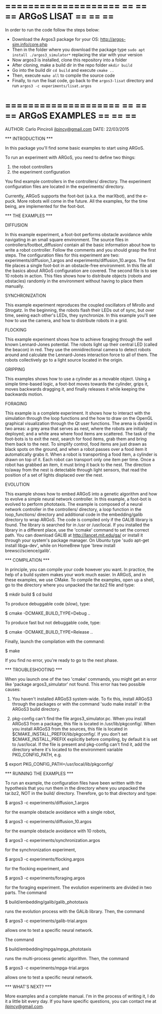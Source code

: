 ====================
==                ==
==  ARGoS LISAT   ==
==                ==
====================

In order to run the code follow the steps below:  

- Download the Argos3 package for your OS: http://argos-sim.info/core.php  
- Then in the folder where you download the package type ```sudo apt install ./argos3_simulator*``` replacing the star with your version  
- Now argos3 is installed, clone this repository into a folder  
- After cloning, make a build dir in the repo folder ```mkdir build```  
- Go into the build dir ```cd build``` and execute ```cmake ..```
- Then, execute ```make all``` to compile the source code  
- Finally, to run the lisat code, go back to the ```argos3-lisat``` directory and run ```argos3 -c experiments/lisat.argos```  




====================
==                ==
== ARGoS EXAMPLES ==
==                ==
====================

AUTHOR: Carlo Pinciroli <ilpincy@gmail.com>
DATE: 22/03/2015



*** INTRODUCTION ***

In this package you'll find some basic examples to start using ARGoS.

To run an experiment with ARGoS, you need to define two things:
1. the robot controllers
2. the experiment configuration

You find example controllers in the controllers/ directory. The
experiment configuration files are located in the experiments/
directory.

Currently, ARGoS supports the foot-bot (a.k.a. the marXbot), and the
e-puck. More robots will come in the future. All the examples, for the
time being, are implemented for the foot-bot.



*** THE EXAMPLES ***

DIFFUSION

In this example experiment, a foot-bot performs obstacle avoidance
while navigating in an small square environment.
The source files in controllers/footbot_diffusion/ contain all the
basic information about how to write a robot controller. Follow the
comments and you should grasp the first steps. The configuration files
for this experiment are two: experiments/diffusion_1.argos and
experiments/diffusion_10.argos. The first file places a single
foot-bot in an obstacle-free environment. In this file all the basics
about ARGoS configuration are covered. The second file is to see 10
robots in action. This files shows how to distribute objects (robots
and obstacles) randomly in the environment without having to place
them manually.

SYNCHRONIZATION

This example experiment reproduces the coupled oscillators of Mirollo
and Strogatz. In the beginning, the robots flash their LEDs out of
sync, but over time, seeing each other's LEDs, they synchronize.  In
this example you'll see how to use the camera, and how to distribute
robots in a grid.

FLOCKING

This example experiment shows how to achieve foraging through the well
known Lennard-Jones potential.  The robots light up their central LED
(called the beacon) in red. They use the omnidirectional camera to
detect robots around and calculate the Lennard-Jones interaction force
to all of them. The robots collectively go to a light source located
in the origin.

GRIPPING

This examples shows how to use a cylinder as a movable object. Using a
simple time-based logic, a foot-bot moves towards the cylinder, grips
it, moves backwards dragging it, and finally releases it while keeping
the backwards motion.

FORAGING

This example is a complete experiment. It shows how to interact with
the simulation through the loop functions and the how to draw on the
OpenGL graphical visualization through the Qt user functions. The
arena is divided in two areas: a grey area that serves as nest, where
the robots are initially deployed; and a white area where food items
are scattered. The task of the foot-bots is to exit the nest, search
for food items, grab them and bring them back to the nest. To simplify
control, food items are just drawn as black spots on the ground, and
when a robot passes over a food item it automatically grabs it. When a
robot is transporting a food item, a cylinder is drawn on top of
it. Each robot can transport only one item per time. Once a robot has
grabbed an item, it must bring it back to the nest. The direction
to/away from the nest is detectable through light sensors, that read
the position of a set of lights displaced over the nest.

EVOLUTION

This example shows how to embed ARGoS into a genetic algorithm and how
to evolve a simple neural network controller. In this example, a
foot-bot is evolved to perform phototaxis. The example is composed of
a neural network controller in the controllers/ directory, a loop
function in the loop_functions/ directory and additional code in the
embedding/galib directory to wrap ARGoS.  The code is compiled only if
the GALIB library is found. The library is searched for in /usr or
/usr/local. If you installed the library in a different place, use the
'ccmake' command to set the correct path. You can download GALIB at
http://lancet.mit.edu/ga/ or install it through your system's package
manager. On Ubuntu type 'sudo apt-get install libga-dev', while on
HomeBrew type 'brew install brewsci/science/galib'.



*** COMPILATION ***

In principle, you can compile your code however you want. In practice,
the help of a build system makes your work much easier. In ARGoS, and
in these examples, we use CMake. To compile the examples, open up a
shell, go to the directory where you unpacked the tar.bz2 file and
type:

$ mkdir build
$ cd build

To produce debuggable code (slow), type:

$ cmake -DCMAKE_BUILD_TYPE=Debug ..

To produce fast but not debuggable code, type:

$ cmake -DCMAKE_BUILD_TYPE=Release ..

Finally, launch the compilation with the command:

$ make

If you find no error, you're ready to go to the next phase.



*** TROUBLESHOOTING ***

When you launch one of the two 'cmake' commands, you might get an
error like 'package argos3_simulator' not found. This error has two
possible causes:

1. You haven't installed ARGoS3 system-wide. To fix this, install
   ARGoS3 through the packages or with the command 'sudo make install'
   in the ARGoS3 build directory.

2. pkg-config can't find the file argos3_simulator.pc. When you
   install ARGoS3 from a package, this file is located in
   /usr/lib/pkgconfig/. When you install ARGoS3 from the sources, this
   file is located in $CMAKE_INSTALL_PREFIX/lib/pkgconfig/. If you
   don't set $CMAKE_INSTALL_PREFIX explicitly before compiling, by
   default it is set to /usr/local.  If the file is present and
   pkg-config can't find it, add the directory where it's located to
   the environment variable PKG_CONFIG_PATH, e.g.

$ export PKG_CONFIG_PATH=/usr/local/lib/pkgconfig/



*** RUNNING THE EXAMPLES ***

To run an example, the configuration files have been written with the
hypothesis that you run them in the directory where you unpacked the
tar.bz2, NOT in the build/ directory. Therefore, go to that directory
and type:

$ argos3 -c experiments/diffusion_1.argos

for the example obstacle avoidance with a single robot, 

$ argos3 -c experiments/diffusion_10.argos

for the example obstacle avoidance with 10 robots,

$ argos3 -c experiments/synchronization.argos

for the synchronization experiment,

$ argos3 -c experiments/flocking.argos

for the flocking experiment, and

$ argos3 -c experiments/foraging.argos

for the foraging experiment.
The evolution experiments are divided in two parts. The
command

$ build/embedding/galib/galib_phototaxis

runs the evolution process with the GALib library. Then, the command

$ argos3 -c experiments/galib-trial.argos

allows one to test a specific neural network.

The command

$ build/embedding/mpga/mpga_phototaxis

runs the multi-process genetic algorithm. Then, the command

$ argos3 -c experiments/mpga-trial.argos

allows one to test a specific neural network.



*** WHAT'S NEXT? ***

More examples and a complete manual. I'm in the process of writing it,
I do it a little bit every day. If you have specific questions, you
can contact me at <ilpincy@gmail.com>.
